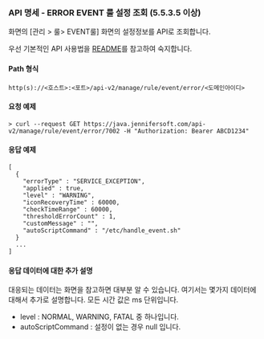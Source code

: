 ### API 명세 - ERROR EVENT 룰 설정 조회 (5.5.3.5 이상)

화면의 [관리 > 룰> EVENT룰] 화면의 설정정보를 API로 조회합니다.

우선 기본적인 API 사용법을 [README](/README.md)를 참고하여 숙지합니다.

#### Path 형식
`http(s)://<호스트>:<포트>/api-v2/manage/rule/event/error/<도메인아이디>`
#### 요청 예제
`> curl --request GET https://java.jennifersoft.com/api-v2/manage/rule/event/error/7002 -H "Authorization: Bearer ABCD1234"`

#### 응답 예제
```
[
  {
    "errorType" : "SERVICE_EXCEPTION",
    "applied" : true,
    "level" : "WARNING",
    "iconRecoveryTime" : 60000,
    "checkTimeRange" : 60000,
    "thresholdErrorCount" : 1,
    "customMessage" : "",
    "autoScriptCommand" : "/etc/handle_event.sh"
  }
  ...
]
````

#### 응답 데이터에 대한 추가 설명
대응되는 데이터는 화면을 참고하면 대부분 알 수 있습니다. 여기서는 몇가지 데이터에 대해서 추가로 설명합니다. 모든 시간 값은 ms 단위입니다.
- level : NORMAL, WARNING, FATAL 중 하나입니다.
- autoScriptCommand : 설정이 없는 경우 null 입니다.







